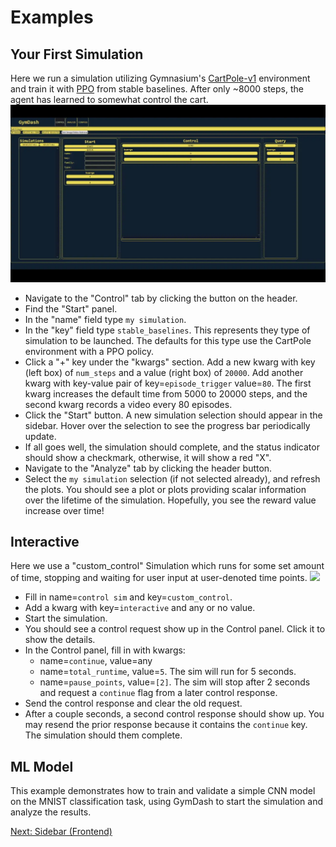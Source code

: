 # Examples
## Your First Simulation
Here we run a simulation utilizing Gymnasium's [CartPole-v1](https://gymnasium.farama.org/environments/classic_control/cart_pole/) environment and train it
with [PPO](https://stable-baselines3.readthedocs.io/en/master/modules/ppo.html) from stable baselines. After only ~8000 steps, the agent has learned to somewhat control the cart.
![](../../vids/webp/example_1.webp)
- Navigate to the "Control" tab by clicking the button on the header.
- Find the "Start" panel.
- In the "name" field type `my simulation`.
- In the "key" field type `stable_baselines`. This represents they type of simulation to be launched. The defaults for this type use the CartPole environment with a PPO policy.
- Click a "+" key under the "kwargs" section. Add a new kwarg with key (left box)
of `num_steps` and a value (right box) of `20000`. Add another kwarg with key-value pair of key=`episode_trigger` value=`80`. The first kwarg increases the default
time from 5000 to 20000 steps, and the second kwarg records a video every 80 episodes.
- Click the "Start" button. A new simulation selection should appear in the sidebar.
Hover over the selection to see the progress bar periodically update.
- If all goes well, the simulation should complete, and the status indicator should
show a checkmark, otherwise, it will show a red "X".
- Navigate to the "Analyze" tab by clicking the header button.
- Select the `my simulation` selection (if not selected already), and refresh the
plots. You should see a plot or plots providing scalar information over the
lifetime of the simulation. Hopefully, you see the reward value increase over
time!

## Interactive
Here we use a "custom_control" Simulation which runs for some set amount of time, stopping and waiting for user input at user-denoted time points.
![](../../vids/webp/example_2.webp)
- Fill in name=`control sim` and key=`custom_control`.
- Add a kwarg with key=`interactive` and any or no value.
- Start the simulation.
- You should see a control request show up in the Control panel. Click it to show the details.
- In the Control panel, fill in with kwargs:
    - name=`continue`, value=any
    - name=`total_runtime`, value=`5`. The sim will run for 5 seconds.
    - name=`pause_points`, value=`[2]`. The sim will stop after 2 seconds and request a `continue` flag from a later control response.
- Send the control response and clear the old request.
- After a couple seconds, a second control response should show up. You may resend the prior response because it contains the `continue` key. The simulation should them complete.

## ML Model
This example demonstrates how to train and validate a simple CNN model on the MNIST classification task, using GymDash to start the simulation and analyze the results.


[Next: Sidebar (Frontend)](../frontend/01-sidebar.md)